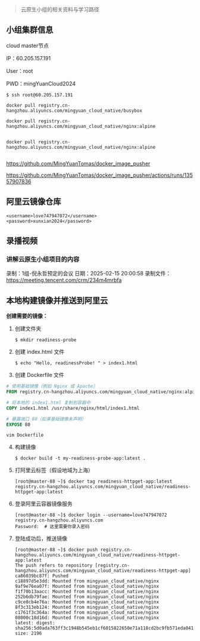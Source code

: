 > 云原生小组的相关资料与学习路径

## 小组集群信息

cloud master节点

IP：60.205.157.191

User：root

PWD：mingYuanCloud2024

~~~shell
$ ssh root@60.205.157.191
~~~









~~~
docker pull registry.cn-hangzhou.aliyuncs.com/mingyuan_cloud_native/busybox

docker pull registry.cn-hangzhou.aliyuncs.com/mingyuan_cloud_native/nginx:alpine


docker pull registry.cn-hangzhou.aliyuncs.com/mingyuan_cloud_native/nginx:alpine


~~~



https://github.com/MingYuanTomas/docker_image_pusher

https://github.com/MingYuanTomas/docker_image_pusher/actions/runs/13557907836



## 阿里云镜像仓库

~~~shell
<username>love747947072</username>
<password>xunxian2024</password>
~~~





## 录播视频

### 讲解云原生小组项目的内容

录制：1组-倪永哲预定的会议
日期：2025-02-15 20:00:58
录制文件：https://meeting.tencent.com/crm/234m4mrbfa







## 本地构建镜像并推送到阿里云

**创建需要的镜像：**

1. 创建文件夹

   ~~~shell
   $ mkdir readiness-probe
   ~~~

2. 创建 index.html 文件

   ~~~shell
   $ echo "Hello, readinessProbe! " > index1.html
   ~~~

3.  创建 Dockerfile 文件

   ~~~dockerfile
   # 使用基础镜像（例如 Nginx 或 Apache）
   FROM registry.cn-hangzhou.aliyuncs.com/mingyuan_cloud_native/nginx:alpine
   
   # 将本地的 index1.html 复制到容器中
   COPY index1.html /usr/share/nginx/html/index1.html
   
   # 暴露端口 80（如果基础镜像未声明）
   EXPOSE 80
   ~~~

   ~~~shell
   vim Dockerfile
   ~~~

4. 构建镜像

   ~~~shell
   $ docker build -t my-readiness-probe-app:latest .
   ~~~

5. 打阿里云标签（假设地域为上海）

   ~~~shell
   [root@master-88 ~]$ docker tag readiness-httpget-app:latest registry.cn-hangzhou.aliyuncs.com/mingyuan_cloud_native/readiness-httpget-app:latest
   ~~~

6. 登录阿里云容器镜像服务

   ~~~shell
   [root@master-88 ~]$ docker login --username=love747947072 registry.cn-hangzhou.aliyuncs.com
   Password:  # 这里需要你录入密码
   ~~~

7. 登陆成功后，推送镜像

   ~~~shell
   [root@master-88 ~]$ docker push registry.cn-hangzhou.aliyuncs.com/mingyuan_cloud_native/readiness-httpget-app:latest
   The push refers to repository [registry.cn-hangzhou.aliyuncs.com/mingyuan_cloud_native/readiness-httpget-app]
   ca86039bc87f: Pushed 
   c18897d5e3dd: Mounted from mingyuan_cloud_native/nginx 
   9af9e76ea07f: Mounted from mingyuan_cloud_native/nginx 
   f1f70b13aacc: Mounted from mingyuan_cloud_native/nginx 
   252b6db79fae: Mounted from mingyuan_cloud_native/nginx 
   c9ce8cb4e76a: Mounted from mingyuan_cloud_native/nginx 
   8f3c313eb124: Mounted from mingyuan_cloud_native/nginx 
   c1761f3c364a: Mounted from mingyuan_cloud_native/nginx 
   08000c18d16d: Mounted from mingyuan_cloud_native/nginx 
   latest: digest: sha256:5d0ada763ff3c1948b545eb1cf6015822650e71a118cd2bc9fb571eda041cbf4 size: 2196
   ~~~

   







